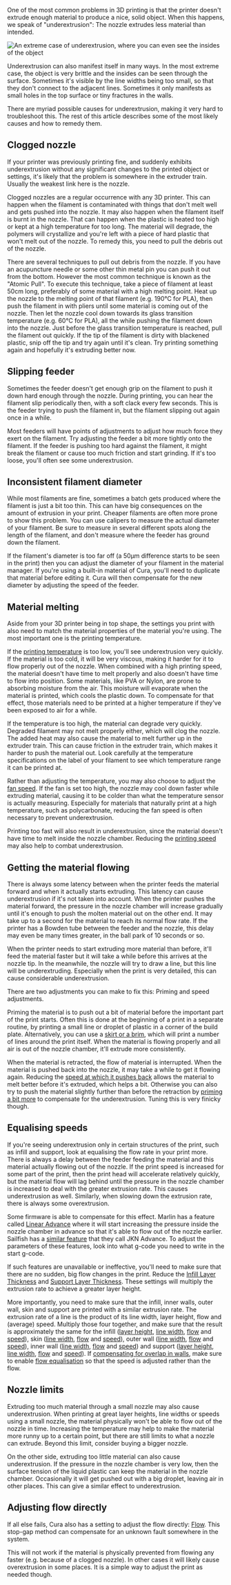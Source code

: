 One of the most common problems in 3D printing is that the printer doesn't extrude enough material to produce a nice, solid object. When this happens, we speak of "underextrusion": The nozzle extrudes less material than intended.

![An extreme case of underextrusion, where you can even see the insides of the object](../images/underextrusion.jpg)

Underextrusion can also manifest itself in many ways. In the most extreme case, the object is very brittle and the insides can be seen through the surface. Sometimes it's visible by the line widths being too small, so that they don't connect to the adjacent lines. Sometimes it only manifests as small holes in the top surface or tiny fractures in the walls.

There are myriad possible causes for underextrusion, making it very hard to troubleshoot this. The rest of this article describes some of the most likely causes and how to remedy them.

Clogged nozzle
----
If your printer was previously printing fine, and suddenly exhibits underextrusion without any significant changes to the printed object or settings, it's likely that the problem is somewhere in the extruder train. Usually the weakest link here is the nozzle.

Clogged nozzles are a regular occurrence with any 3D printer. This can happen when the filament is contaminated with things that don't melt well and gets pushed into the nozzle. It may also happen when the filament itself is burnt in the nozzle. That can happen when the plastic is heated too high or kept at a high temperature for too long. The material will degrade, the polymers will crystallize and you're left with a piece of hard plastic that won't melt out of the nozzle. To remedy this, you need to pull the debris out of the nozzle.

There are several techniques to pull out debris from the nozzle. If you have an acupuncture needle or some other thin metal pin you can push it out from the bottom. However the most common technique is known as the "Atomic Pull". To execute this technique, take a piece of filament at least 50cm long, preferably of some material with a high melting point. Heat up the nozzle to the melting point of that filament (e.g. 190°C for PLA), then push the filament in with pliers until some material is coming out of the nozzle. Then let the nozzle cool down towards its glass transition temperature (e.g. 60°C for PLA), all the while pushing the filament down into the nozzle. Just before the glass transition temperature is reached, pull the filament out quickly. If the tip of the filament is dirty with blackened plastic, snip off the tip and try again until it's clean. Try printing something again and hopefully it's extruding better now.

Slipping feeder
----
Sometimes the feeder doesn't get enough grip on the filament to push it down hard enough through the nozzle. During printing, you can hear the filament slip periodically then, with a soft clack every few seconds. This is the feeder trying to push the filament in, but the filament slipping out again once in a while.

Most feeders will have points of adjustments to adjust how much force they exert on the filament. Try adjusting the feeder a bit more tightly onto the filament. If the feeder is pushing too hard against the filament, it might break the filament or cause too much friction and start grinding. If it's too loose, you'll often see some underextrusion.

Inconsistent filament diameter
----
While most filaments are fine, sometimes a batch gets produced where the filament is just a bit too thin. This can have big consequences on the amount of extrusion in your print. Cheaper filaments are often more prone to show this problem. You can use calipers to measure the actual diameter of your filament. Be sure to measure in several different spots along the length of the filament, and don't measure where the feeder has ground down the filament.

If the filament's diameter is too far off (a 50μm difference starts to be seen in the print) then you can adjust the diameter of your filament in the material manager. If you're using a built-in material of Cura, you'll need to duplicate that material before editing it. Cura will then compensate for the new diameter by adjusting the speed of the feeder.

Material melting
----
Aside from your 3D printer being in top shape, the settings you print with also need to match the material properties of the material you're using. The most important one is the printing temperature.

If the [printing temperature](../material/material_print_temperature.md) is too low, you'll see underextrusion very quickly. If the material is too cold, it will be very viscous, making it harder for it to flow properly out of the nozzle. When combined with a high printing speed, the material doesn't have time to melt properly and also doesn't have time to flow into position. Some materials, like PVA or Nylon, are prone to absorbing moisture from the air. This moisture will evaporate when the material is printed, which cools the plastic down. To compensate for that effect, those materials need to be printed at a higher temperature if they've been exposed to air for a while.

If the temperature is too high, the material can degrade very quickly. Degraded filament may not melt properly either, which will clog the nozzle. The added heat may also cause the material to melt further up in the extruder train. This can cause friction in the extruder train, which makes it harder to push the material out. Look carefully at the temperature specifications on the label of your filament to see which temperature range it can be printed at.

Rather than adjusting the temperature, you may also choose to adjust the [fan speed](../cooling/cool_fan_speed.md). If the fan is set too high, the nozzle may cool down faster while extruding material, causing it to be colder than what the temperature sensor is actually measuring. Especially for materials that naturally print at a high temperature, such as polycarbonate, reducing the fan speed is often necessary to prevent underextrusion.

Printing too fast will also result in underextrusion, since the material doesn't have time to melt inside the nozzle chamber. Reducing the [printing speed](../speed/speed_print.md) may also help to combat underextrusion.

Getting the material flowing
----
There is always some latency between when the printer feeds the material forward and when it actually starts extruding. This latency can cause underextrusion if it's not taken into account. When the printer pushes the material forward, the pressure in the nozzle chamber will increase gradually until it's enough to push the molten material out on the other end. It may take up to a second for the material to reach its normal flow rate. If the printer has a Bowden tube between the feeder and the nozzle, this delay may even be many times greater, in the ball park of 10 seconds or so.

When the printer needs to start extruding more material than before, it'll feed the material faster but it will take a while before this arrives at the nozzle tip. In the meanwhile, the nozzle will try to draw a line, but this line will be underextruding. Especially when the print is very detailed, this can cause considerable underextrusion.

There are two adjustments you can make to fix this: Priming and speed adjustments.

Priming the material is to push out a bit of material before the important part of the print starts. Often this is done at the beginning of a print in a separate routine, by printing a small line or droplet of plastic in a corner of the build plate. Alternatively, you can use a [skirt or a brim](../platform_adhesion/adhesion_type.md), which will print a number of lines around the print itself. When the material is flowing properly and all air is out of the nozzle chamber, it'll extrude more consistently.

When the material is retracted, the flow of material is interrupted. When the material is pushed back into the nozzle, it may take a while to get it flowing again. Reducing the [speed at which it pushes back](../travel/retraction_prime_speed.md) allows the material to melt better before it's extruded, which helps a bit. Otherwise you can also try to push the material slightly further than before the retraction by [priming a bit more](../travel/retraction_extra_prime_amount.md) to compensate for the underextrusion. Tuning this is very finicky though.

Equalising speeds
----
If you're seeing underextrusion only in certain structures of the print, such as infill and support, look at equalising the flow rate in your print more. There is always a delay between the feeder feeding the material and this material actually flowing out of the nozzle. If the print speed is increased for some part of the print, then the print head will accelerate relatively quickly, but the material flow will lag behind until the pressure in the nozzle chamber is increased to deal with the greater extrusion rate. This causes underextrusion as well. Similarly, when slowing down the extrusion rate, there is always some overextrusion.

Some firmware is able to compensate for this effect. Marlin has a feature called [Linear Advance](http://marlinfw.org/docs/features/lin_advance.html) where it will start increasing the pressure inside the nozzle chamber in advance so that it's able to flow out of the nozzle earlier. Sailfish has a [similar feature](https://www.sailfishfirmware.com/doc/tuning-jkn-advance.html) that they call JKN Advance. To adjust the parameters of these features, look into what g-code you need to write in the start g-code.

If such features are unavailable or ineffective, you'll need to make sure that there are no sudden, big flow changes in the print. Reduce the [Infill Layer Thickness](../infill/infill_sparse_thickness.md) and [Support Layer Thickness](../support/support_infill_sparse_thickness.md). These settings will multiply the extrusion rate to achieve a greater layer height.

More importantly, you need to make sure that the infill, inner walls, outer wall, skin and support are printed with a similar extrusion rate. The extrusion rate of a line is the product of its line width, layer height, flow and (average) speed. Multiply those four together, and make sure that the result is approximately the same for the infill ([layer height](../infill/infill_sparse_thickness.md), [line width](../resolution/infill_line_width.md), [flow](../material/infill_material_flow.md) and [speed](../speed/speed_infill.md)), skin ([line width](../resolution/skin_line_width.md), [flow](../material/skin_material_flow.md) and [speed](../speed/speed_topbottom.md)), outer wall ([line width](../resolution/wall_line_width_0.md), [flow](../material/wall_0_material_flow.md) and [speed](../speed/speed_wall_0.md)), inner wall ([line width](../resolution/wall_line_width_x.md), [flow](../material/wall_x_material_flow.md) and [speed](../speed/speed_wall_x.md)) and support ([layer height](../support/support_infill_sparse_thickness.md), [line width](../resolution/support_line_width.md), [flow](../material/support_material_flow.md) and [speed](../speed/speed_support.md)). If [compensating for overlap in walls](../shell/travel_compensate_overlapping_walls_enabled.md), make sure to enable [flow equalisation](../speed/speed_equalize_flow_enabled.md) so that the speed is adjusted rather than the flow.

Nozzle limits
----
Extruding too much material through a small nozzle may also cause underextrusion. When printing at great layer heights, line widths or speeds using a small nozzle, the material physically won't be able to flow out of the nozzle in time. Increasing the temperature may help to make the material more runny up to a certain point, but there are still limits to what a nozzle can extrude. Beyond this limit, consider buying a bigger nozzle.

On the other side, extruding too little material can also cause underextrusion. If the pressure in the nozzle chamber is very low, then the surface tension of the liquid plastic can keep the material in the nozzle chamber. Occasionally it will get pushed out with a big droplet, leaving air in other places. This can give a similar effect to underextrusion.

Adjusting flow directly
----
If all else fails, Cura also has a setting to adjust the flow directly: [Flow](../material/material_flow.md). This stop-gap method can compensate for an unknown fault somewhere in the system.

This will not work if the material is physically prevented from flowing any faster (e.g. because of a clogged nozzle). In other cases it will likely cause overextrusion in some places. It is a simple way to adjust the print as needed though.